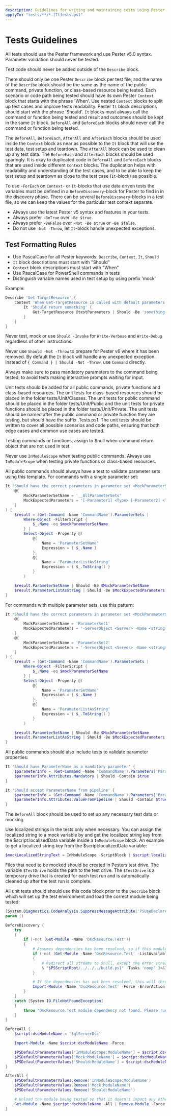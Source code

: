 ```yaml
---
description: Guidelines for writing and maintaining tests using Pester.
applyTo: "tests/**/*.[Tt]ests.ps1"
---
```


# Tests Guidelines

All tests should use the Pester framework and use Pester v5.0 syntax.
Parameter validation should never be tested.

Test code should never be added outside of the `Describe` block.

There should only be one Pester `Describe` block per test file, and the name of
the `Describe` block should be the same as the name of the public command,
private function, or class-based resource being tested. Each scenario or
code path being tested should have its own Pester `Context` block that starts
with the phrase 'When'. Use nested `Context` blocks to split up test cases
and improve tests readability. Pester `It` block descriptions should start
with the phrase 'Should'. `It` blocks must always call the command or function
being tested and result and outcomes should be kept in the same `It` block.
`BeforeAll` and `BeforeEach` blocks should never call the command or function
being tested.

The `BeforeAll`, `BeforeEach`, `AfterAll` and `AfterEach` blocks should be
used inside the `Context` block as near as possible to the `It` block that
will use the test data, test setup and teardown. The `AfterAll` block can
be used to clean up any test data. The `BeforeEach` and `AfterEach`
blocks should be used sparingly. It is okay to duplicated code in `BeforeAll`
and `BeforeEach` blocks that are used inside different `Context` blocks.
The duplication helps with readability and understanding of the test cases,
and to be able to keep the test setup and teardown as close to the test
case (`It`-block) as possible.

To use `-ForEach` on `Context`- or `It`-blocks that use data driven tests the
variables must be defined in a `BeforeDiscovery`-block for Pester to find in in the discovery phase.
There can be several `BeforeDiscovery`-blocks in a test file, so we can keep the
values for the particular test context separate.

- Always use the latest Pester v5 syntax and features in your tests.
- Always prefer `-BeTrue` over `-Be $true`.
- Always prefer `-BeFalse` over `-Not -Be $true` or `-Be $false`.
- Do not use `-Not -Throw`, let `It`-block handle unexpected exceptions.

## Test Formatting Rules

- Use PascalCase for all Pester keywords: `Describe`, `Context`, `It`, `Should`
- `It` block descriptions must start with "Should"
- `Context` block descriptions must start with "When"
- Use PascalCase for PowerShell commands in tests
- Distinguish variable names used in test setup by using prefix 'mock'

Example:
```powershell
Describe 'Get-TargetResource' {
    Context 'When Get-TargetResource is called with default parameters' {
        It 'Should return something' {
            Get-TargetResource @testParameters | Should -Be 'something'
        }
    }
}
```


Never test, mock or use `Should -Invoke` for `Write-Verbose` and `Write-Debug`
regardless of other instructions.

Never use `Should -Not -Throw` to prepare for Pester v6 where it has been
removed. By default the `It` block will handle any unexpected exception.
Instead of `{ Command } | Should -Not -Throw`, use `Command` directly.

Always make sure to pass mandatory parameters to the command being tested,
to avoid tests making interactive prompts waiting for input.

Unit tests should be added for all public commands, private functions and
class-based resources. The unit tests for class-based resources should be
placed in the folder tests/Unit/Classes. The unit tests for public command
should be placed in the folder tests/Unit/Public and the unit tests for
private functions should be placed in the folder tests/Unit/Private. The
unit tests should be named after the public command or private function
they are testing, but should have the suffix .Tests.ps1. The unit tests
should be written to cover all possible scenarios and code paths, ensuring
that both edge cases and common use cases are tested.

Testing commands or functions, assign to $null when command return object that are not used in test.

Never use `InModuleScope` when testing public commands.
Always use `InModuleScope` when testing private functions or class-based resources.

All public commands should always have a test to validate parameter sets
using this template. For commands with a single parameter set:

```powershell
It 'Should have the correct parameters in parameter set <MockParameterSetName>' -ForEach @(
    @{
        MockParameterSetName = '__AllParameterSets'
        MockExpectedParameters = '[-Parameter1] <Type> [-Parameter2] <Type> [<CommonParameters>]'
    }
) {
    $result = (Get-Command -Name 'CommandName').ParameterSets |
        Where-Object -FilterScript {
            $_.Name -eq $mockParameterSetName
        } |
        Select-Object -Property @(
            @{
                Name = 'ParameterSetName'
                Expression = { $_.Name }
            },
            @{
                Name = 'ParameterListAsString'
                Expression = { $_.ToString() }
            }
        )

    $result.ParameterSetName | Should -Be $MockParameterSetName
    $result.ParameterListAsString | Should -Be $MockExpectedParameters
}
```

For commands with multiple parameter sets, use this pattern:

```powershell
It 'Should have the correct parameters in parameter set <MockParameterSetName>' -ForEach @(
    @{
        MockParameterSetName = 'ParameterSet1'
        MockExpectedParameters = '-ServerObject <Server> -Name <string> -Parameter1 <string> [<CommonParameters>]'
    }
    @{
        MockParameterSetName = 'ParameterSet2'
        MockExpectedParameters = '-ServerObject <Server> -Name <string> -Parameter2 <uint> [<CommonParameters>]'
    }
) {
    $result = (Get-Command -Name 'CommandName').ParameterSets |
        Where-Object -FilterScript {
            $_.Name -eq $mockParameterSetName
        } |
        Select-Object -Property @(
            @{
                Name = 'ParameterSetName'
                Expression = { $_.Name }
            },
            @{
                Name = 'ParameterListAsString'
                Expression = { $_.ToString() }
            }
        )

    $result.ParameterSetName | Should -Be $MockParameterSetName
    $result.ParameterListAsString | Should -Be $MockExpectedParameters
}
```

All public commands should also include tests to validate parameter properties:

```powershell
It 'Should have ParameterName as a mandatory parameter' {
    $parameterInfo = (Get-Command -Name 'CommandName').Parameters['ParameterName']
    $parameterInfo.Attributes.Mandatory | Should -Contain $true
}

It 'Should accept ParameterName from pipeline' {
    $parameterInfo = (Get-Command -Name 'CommandName').Parameters['ParameterName']
    $parameterInfo.Attributes.ValueFromPipeline | Should -Contain $true
}
```

The `BeforeAll` block should be used to set up any necessary test data or mocking

Use localized strings in the tests only when necessary. You can assign the
localized string to a mock variable by and get the localized string key
from the $script:localizedData variable inside a `InModuleScope` block.
An example to get a localized string key from the $script:localizedData variable:

```powershell
$mockLocalizedStringText = InModuleScope -ScriptBlock { $script:localizedData.LocalizedStringKey }
```

Files that need to be mocked should be created in Pesters test drive. The
variable `$TestDrive` holds the path to the test drive. The `$TestDrive` is a
temporary drive that is created for each test run and is automatically
cleaned up after the test run is complete.

All unit tests should should use this code block prior to the `Describe` block
which will set up the test environment and load the correct module being tested:

```powershell
[System.Diagnostics.CodeAnalysis.SuppressMessageAttribute('PSUseDeclaredVarsMoreThanAssignments', '')]
param ()

BeforeDiscovery {
    try
    {
        if (-not (Get-Module -Name 'DscResource.Test'))
        {
            # Assumes dependencies has been resolved, so if this module is not available, run 'noop' task.
            if (-not (Get-Module -Name 'DscResource.Test' -ListAvailable))
            {
                # Redirect all streams to $null, except the error stream (stream 2)
                & "$PSScriptRoot/../../../build.ps1" -Tasks 'noop' 3>&1 4>&1 5>&1 6>&1 > $null
            }

            # If the dependencies has not been resolved, this will throw an error.
            Import-Module -Name 'DscResource.Test' -Force -ErrorAction 'Stop'
        }
    }
    catch [System.IO.FileNotFoundException]
    {
        throw 'DscResource.Test module dependency not found. Please run ".\build.ps1 -ResolveDependency -Tasks build" first.'
    }
}

BeforeAll {
    $script:dscModuleName = 'SqlServerDsc'

    Import-Module -Name $script:dscModuleName -Force

    $PSDefaultParameterValues['InModuleScope:ModuleName'] = $script:dscModuleName
    $PSDefaultParameterValues['Mock:ModuleName'] = $script:dscModuleName
    $PSDefaultParameterValues['Should:ModuleName'] = $script:dscModuleName
}

AfterAll {
    $PSDefaultParameterValues.Remove('InModuleScope:ModuleName')
    $PSDefaultParameterValues.Remove('Mock:ModuleName')
    $PSDefaultParameterValues.Remove('Should:ModuleName')

    # Unload the module being tested so that it doesn't impact any other tests.
    Get-Module -Name $script:dscModuleName -All | Remove-Module -Force
}
```

